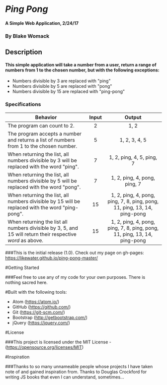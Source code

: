 # _Ping Pong_

#### A Simple Web Application, 2/24/17

### By Blake Womack

## Description

#### This simple application will take a number from a user, return a range of numbers from 1 to the chosen number, but with the following exceptions:

* Numbers divisible by 3 are replaced with "ping"
* Numbers divisible by 5 are replaced with "pong"
* Numbers divisible by 15 are replaced with "ping-pong"

### Specifications

| Behavior |   Input   |   Output   |
|----------|:---------:|:----------:|
| The program can count to 2.| 2 | 1, 2 |
| The program accepts a number and returns a list of numbers from 1 to the chosen number.| 5 | 1, 2, 3, 4, 5 |
| When returning the list, all numbers divisible by 3 will be replaced with the word "ping".| 7 | 1, 2, ping, 4, 5, ping, 7 |
| When returning the list, all numbers divisible by 5 will be replaced with the word "pong". | 7  | 1, 2, ping, 4, pong, ping, 7 |
| When returning the list, all numbers divisible by 15 will be replaced with the word "ping-pong". | 15 | 1, 2, ping, 4, pong, ping, 7, 8, ping, pong, 11, ping, 13, 14, ping-pong|
| When returning the list all numbers divisible by 3, 5, and 15 will return their respective *word* as above. | 15 | 1, 2, ping, 4, pong, ping, 7, 8, ping, pong, 11, ping, 13, 14, ping-pong |

###This is the initial release (1.0). Check out my page on gh-pages: https://likewater.github.io/ping-pong-master/

#Getting Started

###Feel free to use any of my code for your own purposes. There is nothing sacred here.

#Built with the following tools:

* Atom (https://atom.io/)
* GitHub (https://github.com/)
* Git (https://git-scm.com/)
* Bootstrap (http://getbootstrap.com/)
* jQuery (https://jquery.com/)

#License

###This project is licensed under the MIT License - (https://opensource.org/licenses/MIT)

#Inspiration

###Thanks to so many unnameable people whose projects I have taken note of and gained inspiration from. Thanks to Douglas Crockford for writing JS books that even I can understand, sometimes...
